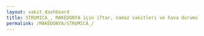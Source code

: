 ```yaml
---
layout: vakit_dashboard
title: STRUMICA_, MAKEDONYA için iftar, namaz vakitleri ve hava durumu - ilçe/eyalet seç
permalink: /MAKEDONYA/STRUMICA_/
---
```


<script type="text/javascript">
  var GLOBAL_COUNTRY = 'MAKEDONYA';
  var GLOBAL_CITY = 'STRUMICA_';
  var GLOBAL_STATE = '';
  var lat = 72;
  var lon = 21;
</script>
